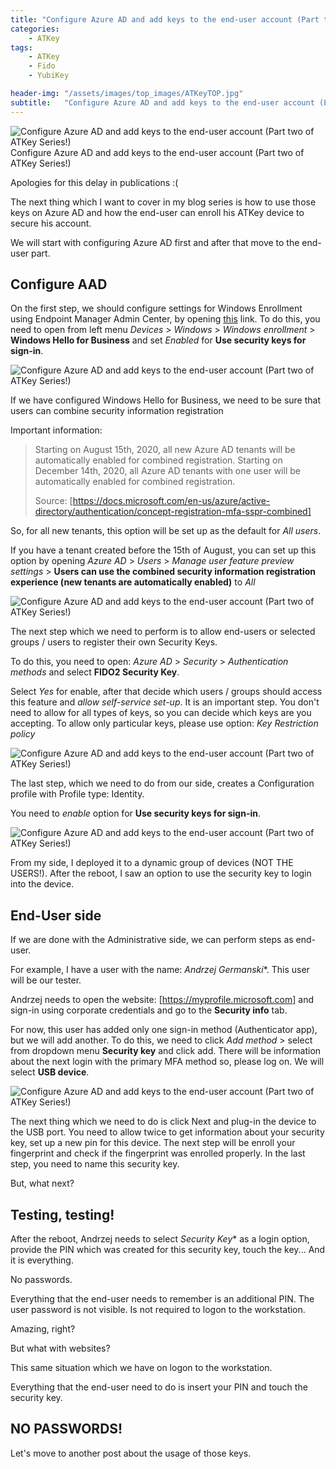```yaml
---
title: "Configure Azure AD and add keys to the end-user account (Part two of ATKey Series!)"
categories:
    - ATKey
tags:
    - ATKey
    - Fido
    - YubiKey

header-img: "/assets/images/top_images/ATKeyTOP.jpg"
subtitle:   "Configure Azure AD and add keys to the end-user account (Part two of ATKey Series!)"
---
```

![Configure Azure AD and add keys to the end-user account (Part two of ATKey Series!)](/assets/images/top_images/ATKeyTOP.jpg)Configure Azure AD and add keys to the end-user account (Part two of ATKey Series!)

Apologies for this delay in publications :(

The next thing which I want to cover in my blog series is how to use those keys on Azure AD and how the end-user can enroll his ATKey device to secure his account.

We will start with configuring Azure AD first and after that move to the end-user part.

## Configure AAD

On the first step, we should configure settings for Windows Enrollment using Endpoint Manager Admin Center, by opening [this](https://devicemanagement.portal.azure.com/) link. To do this, you need to open from left menu *Devices* > *Windows* > *Windows enrollment* > **Windows Hello for Business** and set *Enabled* for **Use security keys for sign-in**.

![Configure Azure AD and add keys to the end-user account (Part two of ATKey Series!)](/assets/images/posts/ATKeys-PartTwo/01.png)

If we have configured Windows Hello for Business, we need to be sure that users can combine security information registration

Important information:

> Starting on August 15th, 2020, all new Azure AD tenants will be automatically enabled for combined registration. Starting on December 14th, 2020, all Azure AD tenants with one user will be automatically enabled for combined registration.
>
> Source: [https://docs.microsoft.com/en-us/azure/active-directory/authentication/concept-registration-mfa-sspr-combined]

So, for all new tenants, this option will be set up as the default for *All users*.

If you have a tenant created before the 15th of August, you can set up this option by opening *Azure AD* > *Users* > *Manage user feature preview settings* > **Users can use the combined security information registration experience (new tenants are automatically enabled)** to *All*

![Configure Azure AD and add keys to the end-user account (Part two of ATKey Series!)](/assets/images/posts/ATKeys-PartTwo/03.png)

The next step which we need to perform is to allow end-users or selected groups / users to register their own Security Keys.

To do this, you need to open: *Azure AD* > *Security* > *Authentication methods* and select **FIDO2 Security Key**.

Select *Yes* for enable, after that decide which users / groups should access this feature and *allow self-service set-up*. It is an important step.
You don't need to allow for all types of keys, so you can decide which keys are you accepting. To allow only particular keys, please use option: *Key Restriction policy*

![Configure Azure AD and add keys to the end-user account (Part two of ATKey Series!)](/assets/images/posts/ATKeys-PartTwo/04.png)

The last step, which we need to do from our side, creates a Configuration profile with Profile type: Identity.

You need to *enable* option for **Use security keys for sign-in**.

![Configure Azure AD and add keys to the end-user account (Part two of ATKey Series!)](/assets/images/posts/ATKeys-PartTwo/05.png)

From my side, I deployed it to a dynamic group of devices (NOT THE USERS!). After the reboot, I saw an option to use the security key to login into the device.

## End-User side

If we are done with the Administrative side, we can perform steps as end-user.

For example, I have a user with the name: *Andrzej Germanski**. This user will be our tester.

Andrzej needs to open the website: [https://myprofile.microsoft.com] and sign-in using corporate credentials and go to the **Security info** tab.

For now, this user has added only one sign-in method (Authenticator app), but we will add another. To do this, we need to click *Add method* > select from dropdown menu **Security key** and click add. There will be information about the next login with the primary MFA method so, please log on.
We will select **USB device**.

![Configure Azure AD and add keys to the end-user account (Part two of ATKey Series!)](/assets/images/posts/ATKeys-PartTwo/06.png)

The next thing which we need to do is click Next and plug-in the device to the USB port. You need to allow twice to get information about your security key, set up a new pin for this device. The next step will be enroll your fingerprint and check if the fingerprint was enrolled properly.
In the last step, you need to name this security key.

But, what next?

## Testing, testing!

After the reboot, Andrzej needs to select *Security Key** as a login option, provide the PIN which was created for this security key, touch the key...
And it is everything.

No passwords.

Everything that the end-user needs to remember is an additional PIN. The user password is not visible. Is not required to logon to the workstation.

Amazing, right?

But what with websites?

This same situation which we have on logon to the workstation.

Everything that the end-user need to do is insert your PIN and touch the security key.

## NO PASSWORDS!

Let's move to another post about the usage of those keys.

